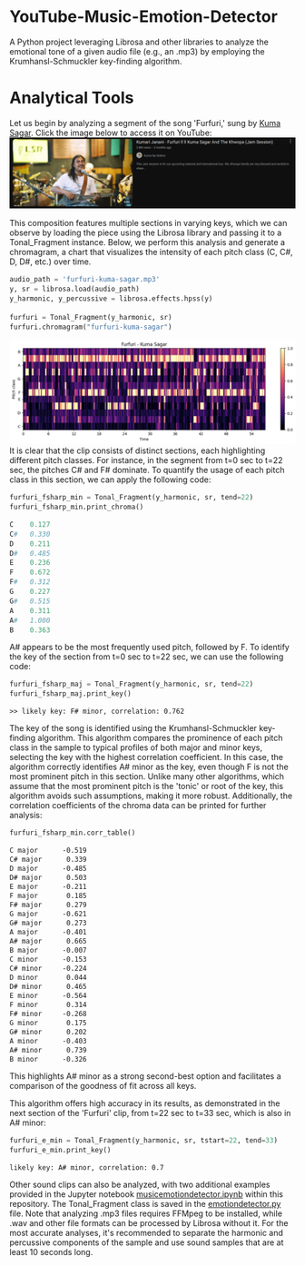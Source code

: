 # YouTube-Music-Emotion-Detector
A Python project leveraging Librosa and other libraries to analyze the emotional tone of a given audio file (e.g., an .mp3) by employing the Krumhansl-Schmuckler key-finding algorithm.

# Analytical Tools
Let us begin by analyzing a segment of the song 'Furfuri,' sung by [Kuma Sagar](https://www.google.com/search?q=Kuma+sagar&client=ubuntu&hs=HRz&sca_esv=5a31cca9ef420a11&channel=fs&ei=jou8Z6OpDY_c2roPw8CNoQU&ved=0ahUKEwijqMvDy9yLAxUPrlYBHUNgI1QQ4dUDCA8&uact=5&oq=Kuma+sagar&gs_lp=Egxnd3Mtd2l6LXNlcnAiCkt1bWEgc2FnYXIyBxAAGIAEGBMyBxAAGIAEGBMyBxAAGIAEGBMyBxAAGIAEGBMyBxAAGIAEGBMyBxAAGIAEGBMyBxAAGIAEGBMyBxAAGIAEGBMyBxAAGIAEGBMyBxAAGIAEGBNIzB1Q6QhYhxtwAXgBkAEAmAHnAaAB7w-qAQUwLjUuNbgBA8gBAPgBAZgCCqACthGoAgDCAg4QABiABBixAxiDARiKBcICCxAAGIAEGLEDGIMBwgILEAAYgAQYsQMYigXCAggQABiABBixA8ICChAAGIAEGEMYigXCAgUQABiABJgDBvEFH18sTtkJ8c6SBwQyLTEwoAeJHw&sclient=gws-wiz-serp). Click the image below to access it on YouTube:
[<img src="furfuri-kuma-sagar_YT_link.png">](https://youtu.be/sCQDGs7W6mE?si=pT1_AbXhBbzEEgpt)

This composition features multiple sections in varying keys, which we can observe by loading the piece using the Librosa library and passing it to a Tonal_Fragment instance. Below, we perform this analysis and generate a chromagram, a chart that visualizes the intensity of each pitch class (C, C#, D, D#, etc.) over time.

```python
audio_path = 'furfuri-kuma-sagar.mp3'
y, sr = librosa.load(audio_path)
y_harmonic, y_percussive = librosa.effects.hpss(y)

furfuri = Tonal_Fragment(y_harmonic, sr)
furfuri.chromagram("furfuri-kuma-sagar")
```
[<img src="furfuri_chromagram.png">](https://github.com/Youbraj/YouTube-Music-Emotion-Detector/blob/main/furfuri_chromagram.png)
It is clear that the clip consists of distinct sections, each highlighting different pitch classes. For instance, in the segment from t=0 sec to t=22 sec, the pitches C# and F# dominate. To quantify the usage of each pitch class in this section, we can apply the following code:

```python
furfuri_fsharp_min = Tonal_Fragment(y_harmonic, sr, tend=22)
furfuri_fsharp_min.print_chroma()
```
```python
C 	 0.127
C# 	 0.330
D 	 0.211
D# 	 0.485
E 	 0.236
F 	 0.672
F# 	 0.312
G 	 0.227
G# 	 0.515
A 	 0.311
A# 	 1.000
B 	 0.363
```
A# appears to be the most frequently used pitch, followed by F. To identify the key of the section from t=0 sec to t=22 sec, we can use the following code:
```python
furfuri_fsharp_maj = Tonal_Fragment(y_harmonic, sr, tend=22)
furfuri_fsharp_maj.print_key()
```
```
>> likely key: F# minor, correlation: 0.762
```
The key of the song is identified using the Krumhansl-Schmuckler key-finding algorithm. This algorithm compares the prominence of each pitch class in the sample to typical profiles of both major and minor keys, selecting the key with the highest correlation coefficient. In this case, the algorithm correctly identifies A# minor as the key, even though F is not the most prominent pitch in this section. Unlike many other algorithms, which assume that the most prominent pitch is the 'tonic' or root of the key, this algorithm avoids such assumptions, making it more robust. Additionally, the correlation coefficients of the chroma data can be printed for further analysis:
```python
furfuri_fsharp_min.corr_table()
```
```
C major 	 -0.519
C# major 	  0.339
D major 	 -0.485
D# major 	  0.503
E major 	 -0.211
F major 	  0.185
F# major 	  0.279
G major 	 -0.621
G# major 	  0.273
A major 	 -0.401
A# major 	  0.665
B major 	 -0.007
C minor 	 -0.153
C# minor 	 -0.224
D minor 	  0.044
D# minor 	  0.465
E minor 	 -0.564
F minor 	  0.314
F# minor 	 -0.268
G minor 	  0.175
G# minor 	  0.202
A minor 	 -0.403
A# minor 	  0.739
B minor 	 -0.326
```
This highlights A# minor as a strong second-best option and facilitates a comparison of the goodness of fit across all keys.

This algorithm offers high accuracy in its results, as demonstrated in the next section of the 'Furfuri' clip, from t=22 sec to t=33 sec, which is also in A# minor:
```python
furfuri_e_min = Tonal_Fragment(y_harmonic, sr, tstart=22, tend=33)
furfuri_e_min.print_key()
```
```
likely key: A# minor, correlation: 0.7
```
Other sound clips can also be analyzed, with two additional examples provided in the Jupyter notebook [musicemotiondetector.ipynb]([www.google.com](https://github.com/Youbraj/YouTube-Music-Emotion-Detector/blob/main/musicemotiondetector.ipynb)) within this repository. The Tonal_Fragment class is saved in the [emotiondetector.py]([www.google.com](https://github.com/Youbraj/YouTube-Music-Emotion-Detector/blob/main/emotiondetector.py)) file. Note that analyzing .mp3 files requires FFMpeg to be installed, while .wav and other file formats can be processed by Librosa without it. For the most accurate analyses, it's recommended to separate the harmonic and percussive components of the sample and use sound samples that are at least 10 seconds long.
